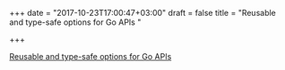 +++
date = "2017-10-23T17:00:47+03:00"
draft = false
title = "Reusable and type-safe options for Go APIs  "

+++

<p><a href="https://derekchiang.com/posts/reusable-and-type-safe-options-for-go-apis/">Reusable and type-safe options for Go APIs  </a></p>

